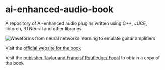 # ai-enhanced-audio-book


A repository of AI-enhanced audio plugins written using C++, JUCE, libtorch, RTNeural and other libraries

![Waveforms from neural networks learning to emulate guitar amplifiers](https://github.com/yeeking/ai-enhanced-audio-book/assets/26504/b72078b3-2e79-4172-b1de-25b6fb496f6d)

Visit the <a href="http://www.yeeking.net/book/">official website for the book</a>

Visit the <a href="https://www.taylorfrancis.com/books/mono/10.4324/9781003365495/build-ai-enhanced-audio-plugins-matthew-john-yee-king">publisher Taylor and Francis/ Routledge/ Focal</a> to obtain a copy of the book



